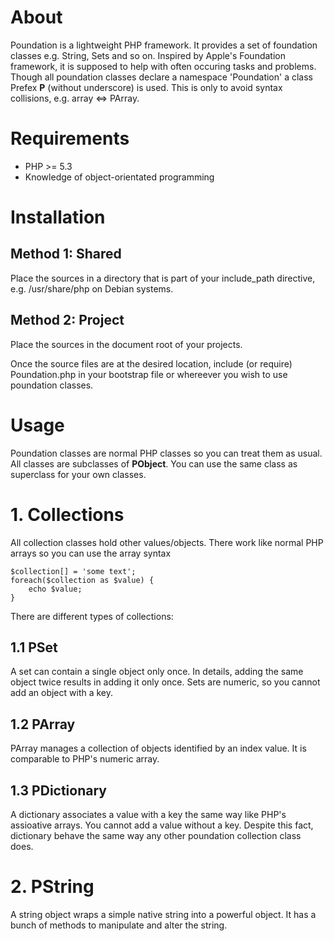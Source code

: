# About
Poundation is a lightweight PHP framework. It provides a set of foundation classes e.g. String, Sets and so on. Inspired by Apple's Foundation framework, it is supposed to help with often occuring tasks and problems.
Though all poundation classes declare a namespace 'Poundation' a class Prefex __P__ (without underscore) is used. This is only to avoid syntax collisions, e.g. array <=> PArray.

# Requirements
* PHP >= 5.3
* Knowledge of object-orientated programming

# Installation
## Method 1: Shared
Place the sources in a directory that is part of your include_path directive, e.g. /usr/share/php on Debian systems.
## Method 2: Project
Place the sources in the document root of your projects.

Once the source files are at the desired location, include (or require) Poundation.php in your bootstrap file or whereever you wish to use poundation classes.

# Usage
Poundation classes are normal PHP classes so you can treat them as usual. All classes are subclasses of __PObject__. You can use the same class as superclass for your own classes.

# 1. Collections
All collection classes hold other values/objects. There work like normal PHP arrays so you can use the array syntax 

	$collection[] = 'some text';
	foreach($collection as $value) {
		echo $value;
	}

There are different types of collections:

## 1.1 PSet
A set can contain a single object only once. In details, adding the same object twice results in adding it only once.
Sets are numeric, so you cannot add an object with a key.

## 1.2 PArray
PArray manages a collection of objects identified by an index value. It is comparable to PHP's numeric array.

## 1.3 PDictionary
A dictionary associates a value with a key the same way like PHP's assioative arrays. You cannot add a value without a key. Despite this fact, dictionary behave the same way any other poundation collection class does.

# 2. PString
A string object wraps a simple native string into a powerful object. It has a bunch of methods to manipulate and alter the string.
